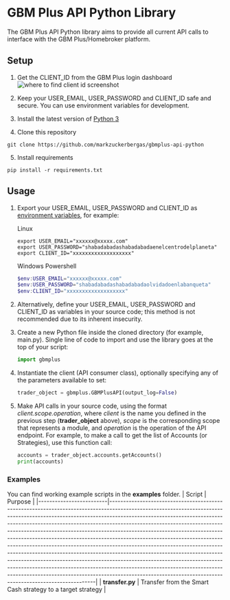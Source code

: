 # GBM Plus API Python Library

The GBM Plus API Python library aims to provide all current API calls to interface with the GBM Plus/Homebroker platform.

## Setup

1. Get the CLIENT_ID from the GBM Plus login dashboard
![where to find client id screenshot](.github/images/client_id.png)

2. Keep your USER_EMAIL, USER_PASSWORD and CLIENT_ID safe and secure. You can use environment variables for development.

3. Install the latest version of [Python 3](ttps://wiki.python.org/moin/BeginnersGuide/NonProgrammers)

4. Clone this repository

```shell
git clone https://github.com/markzuckerbergas/gbmplus-api-python
```

5. Install requirements
```shell
pip install -r requirements.txt
```

## Usage
1. Export your USER_EMAIL, USER_PASSWORD and CLIENT_ID as [environment variables](https://www.twilio.com/blog/2017/01/how-to-set-environment-variables.html), for example:

    Linux
    ```shell
    export USER_EMAIL="xxxxxx@xxxxx.com"
    export USER_PASSWORD="shabadabadashabadabadaenelcentrodelplaneta"
    export CLIENT_ID="xxxxxxxxxxxxxxxxxxx"
    ```

    Windows Powershell
    ```powershell
    $env:USER_EMAIL="xxxxxx@xxxxx.com"
    $env:USER_PASSWORD="shabadabadashabadabadaolvidadoenlabanqueta"
    $env:CLIENT_ID="xxxxxxxxxxxxxxxxxxx"
    ```

2. Alternatively, define your USER_EMAIL, USER_PASSWORD and CLIENT_ID as variables in your source code; this method is not recommended due to its inherent insecurity.

3. Create a new Python file inside the cloned directory (for example, main.py). Single line of code to import and use the library goes at the top of your script:

    ```python
    import gbmplus
    ```

4. Instantiate the client (API consumer class), optionally specifying any of the parameters available to set:

    ```python
    trader_object = gbmplus.GBMPlusAPI(output_log=False)
    ```

5. Make API calls in your source code, using the format _client.scope.operation_, where _client_ is the name you defined in the previous step (**trader_object** above), _scope_ is the corresponding scope that represents a module, and _operation_ is the operation of the API endpoint. For example, to make a call to get the list of Accounts (or Strategies), use this function call:

    ```python
    accounts = trader_object.accounts.getAccounts()
    print(accounts)
    ```

### Examples
You can find working example scripts in the **examples** folder.
| Script                  | Purpose                                                                                                                                                                                                                                                                                                                                                                                                                                                                                                                                                                                                                                                                                                                                                                                                                                                                             |
|-------------------------|-------------------------------------------------------------------------------------------------------------------------------------------------------------------------------------------------------------------------------------------------------------------------------------------------------------------------------------------------------------------------------------------------------------------------------------------------------------------------------------------------------------------------------------------------------------------------------------------------------------------------------------------------------------------------------------------------------------------------------------------------------------------------------------------------------------------------------------------------------------------------------------|
| **transfer.py** | Transfer from the Smart Cash strategy to a target strategy                                                                                                                                                                                                                                                                                                                                                                                                                                                                                                                                                                                                                                |
